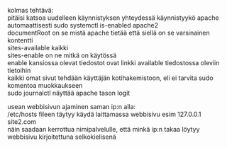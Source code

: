 kolmas tehtävä:  
pitäisi katsoa uudelleen käynnistyksen yhteydessä käynnistyykö apache automaattisesti sudo systemctl is-enabled apache2  
documentRoot on se mistä apache tietää että siellä on se varsinainen kontentti  
sites-available kaikki  
sites-enable on ne mitkä on käytössä  
enable kansiossa olevat tiedostot ovat linkki available tiedostossa oleviin tietoihin  
kaikki omat sivut tehdään käyttäjän kotihakemistoon, eli ei tarvita sudo komentoa muokkaukseen  
sudo journalctl näyttää apache tason logit  


usean webbisivun ajaminen saman ip:n alla:  
/etc/hosts fileen täytyy käydä laittamassa webbisivu esim 127.0.0.1 site2.com  
näin saadaan kerrottua nimipalvelulle, että minkä ip:n takaa löytyy webbisivu kirjoitettuna selkokielisenä  




